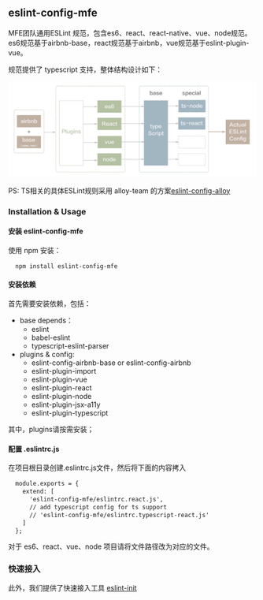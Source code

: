 ## eslint-config-mfe

MFE团队通用ESLint 规范，包含es6、react、react-native、vue、node规范。es6规范基于airbnb-base，react规范基于airbnb，vue规范基于eslint-plugin-vue。

规范提供了 typescript 支持，整体结构设计如下：

![结构设计](structure.png)

PS: TS相关的具体ESLint规则采用 alloy-team 的方案[eslint-config-alloy](https://github.com/AlloyTeam/eslint-config-alloy/blob/master/typescript.js)

### Installation & Usage

#### 安装 eslint-config-mfe

使用 npm 安装：

```
  npm install eslint-config-mfe
```

#### 安装依赖

首先需要安装依赖，包括：

* base depends：
  + eslint
  + babel-eslint
  + typescript-eslint-parser
* plugins & config:
  + eslint-config-airbnb-base or eslint-config-airbnb
  + eslint-plugin-import
  + eslint-plugin-vue
  + eslint-plugin-react
  + eslint-plugin-node
  + eslint-plugin-jsx-a11y
  + eslint-plugin-typescript

其中，plugins请按需安装；

#### 配置 .eslintrc.js

在项目根目录创建.eslintrc.js文件，然后将下面的内容拷入

```
  module.exports = {
    extend: [
      'eslint-config-mfe/eslintrc.react.js',
      // add typescript config for ts support
      // 'eslint-config-mfe/eslintrc.typescript-react.js'
    ]
  };
```

对于 es6、react、vue、node 项目请将文件路径改为对应的文件。

### 快速接入

此外，我们提供了快速接入工具 [eslint-init](https://www.npmjs.com/package/eslint-init)